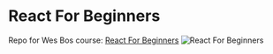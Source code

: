 # React For Beginners
Repo for Wes Bos course: [React For Beginners](https://reactforbeginners.com/)
![React For Beginners](https://camo.githubusercontent.com/c412c8d1312ed62398117d0be2305eb109f48fef/68747470733a2f2f7765732e696f2f646741512f636f6e74656e74)
